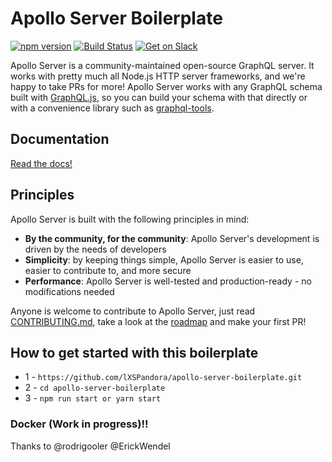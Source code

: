 # Apollo Server Boilerplate

[![npm version](https://badge.fury.io/js/apollo-server-core.svg)](https://badge.fury.io/js/apollo-server-core)
[![Build Status](https://circleci.com/gh/apollographql/apollo-cache-control-js.svg?style=svg)](https://circleci.com/gh/apollographql/apollo-cache-control-js)
[![Get on Slack](https://img.shields.io/badge/slack-join-orange.svg)](https://www.apollographql.com/#slack)

Apollo Server is a community-maintained open-source GraphQL server. It works with pretty much all Node.js HTTP server frameworks, and we're happy to take PRs for more! Apollo Server works with any GraphQL schema built with [GraphQL.js](https://github.com/graphql/graphql-js), so you can build your schema with that directly or with a convenience library such as [graphql-tools](https://www.apollographql.com/docs/graphql-tools/).

## Documentation

[Read the docs!](https://www.apollographql.com/docs/apollo-server/)

## Principles

Apollo Server is built with the following principles in mind:

* **By the community, for the community**: Apollo Server's development is driven by the needs of developers
* **Simplicity**: by keeping things simple, Apollo Server is easier to use, easier to contribute to, and more secure
* **Performance**: Apollo Server is well-tested and production-ready - no modifications needed

Anyone is welcome to contribute to Apollo Server, just read [CONTRIBUTING.md](./CONTRIBUTING.md), take a look at the [roadmap](./ROADMAP.md) and make your first PR!

## How to get started with this boilerplate

- 1 - `https://github.com/lXSPandora/apollo-server-boilerplate.git`
- 2 - `cd apollo-server-boilerplate`
- 3 - `npm run start or yarn start`

### Docker (Work in progress)!!

Thanks to @rodrigooler @ErickWendel
